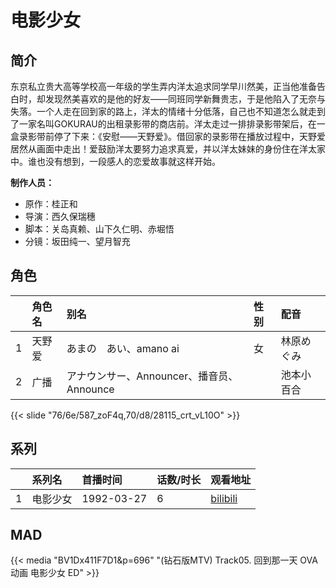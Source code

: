 # 电影少女


## 简介

东京私立贵大高等学校高一年级的学生弄内洋太追求同学早川然美，正当他准备告白时，却发现然美喜欢的是他的好友——同班同学新舞贵志，于是他陷入了无奈与失落。一个人走在回到家的路上，洋太的情绪十分低落，自己也不知道怎么就走到了一家名叫GOKURAU的出租录影带的商店前。洋太走过一排排录影带架后，在一盒录影带前停了下来：《安慰——天野爱》。借回家的录影带在播放过程中，天野爱居然从画面中走出！爱鼓励洋太要努力追求真爱，并以洋太妹妹的身份住在洋太家中。谁也没有想到，一段感人的恋爱故事就这样开始。

**制作人员：**
- 原作：桂正和
- 导演：西久保瑞穗
- 脚本：关岛真赖、山下久仁明、赤堀悟
- 分镜：坂田纯一、望月智充

## 角色

|     |   角色名   |   别名  | 性别 |  配音  |
|:--- |:------  |:----      |:---  |:--   |
| 1 | 天野爱 | あまの　あい、amano ai | 女 | 林原めぐみ |
| 2 | 广播 | アナウンサー、Announcer、播音员、Announce |  | 池本小百合 |

{{< slide "76/6e/587_zoF4q,70/d8/28115_crt_vL10O" >}}

## 系列

|     | 系列名  | 首播时间       | 话数/时长 | 观看地址                                                    |
|:----|:-----|:-----------|:------|:--------------------------------------------------------|
| 1   | 电影少女 | 1992-03-27 | 6     | [bilibili](https://www.bilibili.com/video/BV13T411V7TL) |


## MAD

{{< media  "BV1Dx411F7D1&p=696"
"(钻石版MTV) Track05. 回到那一天  OVA动画 电影少女 ED"  >}}
